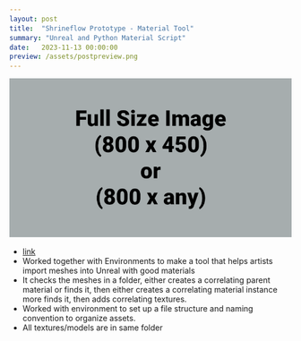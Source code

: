 ```yaml
---
layout: post
title:  "Shrineflow Prototype - Material Tool"
summary: "Unreal and Python Material Script"
date:   2023-11-13 00:00:00
preview: /assets/postpreview.png
---
```


![Picture 1](/assets/fullsize.png)


* [link](https://www.rendereverything.com/automatic-material-creation-in-unreal-engine-with-python/)
* Worked together with Environments to make a tool that helps artists import meshes into Unreal with good materials
* It checks the meshes in a folder, either creates a correlating parent material or finds it, then either creates a correlating material instance more finds it, then adds correlating textures. 
* Worked with environment to set up a file structure and naming convention to organize assets.
* All textures/models are in same folder
